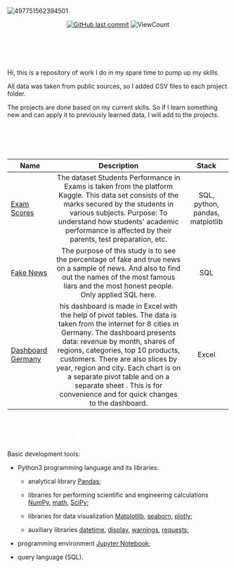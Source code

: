 ![497751562394501](https://github.com/vnaumq/pet_projects/assets/147442501/97d1617b-c456-4ffe-87f5-4da273ef83a4)

<div id="badges" align="center">
  
[![GitHub last commit](https://img.shields.io/github/last-commit/vnaumq/pet_projects.svg)](https://github.com/vnaumq/pet_projects) 
![ViewCount](https://views.whatilearened.today/views/github/vnaumq/pet_projects.svg?cache=remove)

</div>

<h1 align="center" style="color:White">Introduction</h1>







Hi, this is a repository of work I do in my spare time to pump up my skills.

All data was taken from public sources, so I added CSV files to each project folder.

The projects are done based on my current skills. So if I learn something new and can apply it to previously learned data, I will add to the projects.

<h1 align="center" style="color:White">Pet projects</h1>

Name|Description | Stack
-----------|:-------:|:--------: 
[Exam Scores](https://github.com/vnaumq/EXAM-SCORES)| The dataset Students Performance in Exams is taken from the platform Kaggle. This data set consists of the marks secured by the students in various subjects. Purpose: To understand how students' academic performance is affected by their parents, test preparation, etc. | SQL, python, pandas, matplotlib
[Fake News](https://github.com/vnaumq/FAKE-NEWS)| The purpose of this study is to see the percentage of fake and true news on a sample of news. And also to find out the names of the most famous liars and the most honest people. Only applied SQL here.| SQL
[Dashboard Germany](https://github.com/vnaumq/Dashboard-Germany-)|his dashboard is made in Excel with the help of pivot tables. The data is taken from the internet for 8 cities in Germany. The dashboard presents data: revenue by month, shares of regions, categories, top 10 products, customers. There are also slices by year, region and city. Each chart is on a separate pivot table and on a separate sheet . This is for convenience and for quick changes to the dashboard.| Excel


<h1 align="center" style="color:White">Requirements</h1>

Basic development tools:

* Python3 programming language and its libraries:

    + analytical library [Pandas](https://pandas.pydata.org/);

    + libraries for performing scientific and engineering calculations [NumPy](https://numpy.org/), [math](https://docs.python.org/3/library/math.html), [SciPy](https://scipy.org/);

    + libraries for data visualization [Matplotlib](https://matplotlib.org/), [seaborn](https://seaborn.pydata.org/), [plotly](https://plotly.com/python/);

    + auxiliary libraries [datetime](https://docs.python.org/3/library/datetime.html), [display](https://ipython.org/ipython-doc/3/api/generated/IPython.display.html), [warnings](https://docs.python.org/3/library/warnings.html), [requests](https://pythonru.com/biblioteki/kratkoe-rukovodstvo-po-biblioteke-python-requests);

* programming environment [Jupyter Notebook](https://jupyter.org/);

* query language (SQL).
